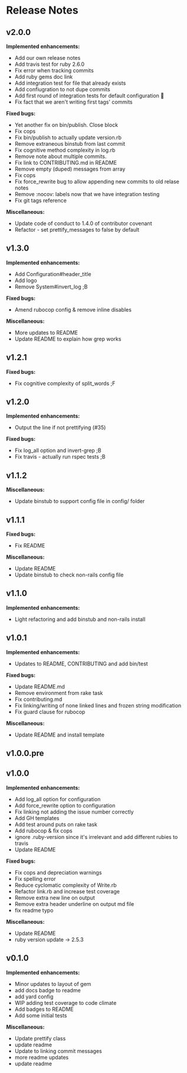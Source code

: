# Release Notes

## v2.0.0

**Implemented enhancements:**

- Add our own release notes
- Add travis test for ruby 2.6.0
- Fix error when tracking commits
- Add ruby gems doc link
- Add integration test for file that already exists
- Add confiugration to not dupe commits
- Add first round of integration tests for default configuration :tada:
- Fix fact that we aren't writing first tags' commits

**Fixed bugs:**

- Yet another fix on bin/publish. Close block
- Fix cops
- Fix bin/publish to actually update version.rb
- Remove extraneous binstub from last commit
- Fix cognitive method complexity in log.rb
- Remove note about multiple commits.
- Fix link to CONTRIBUTING.md in README
- Remove empty (duped) messages from array
- Fix cops
- Fix force_rewrite bug to allow appending new commits to old relase notes
- Remove :nocov: labels now that we have integration testing
- Fix git tags reference

**Miscellaneous:**

- Update code of conduct to 1.4.0 of contributor covenant
- Refactor - set prettify_messages to false by default

## v1.3.0

**Implemented enhancements:**

- Add Configuration#header_title
- Add logo
- Remove System#invert_log ;B

**Fixed bugs:**

- Amend rubocop config & remove inline disables

**Miscellaneous:**

- More updates to README
- Update README to explain how grep works

## v1.2.1

**Fixed bugs:**

- Fix cognitive complexity of split_words ;F

## v1.2.0

**Implemented enhancements:**

- Output the line if not prettifying (#35)

**Fixed bugs:**

- Fix log_all option and invert-grep ;B
- Fix travis - actually run rspec tests ;B

## v1.1.2

**Miscellaneous:**

- Update binstub to support config file in config/ folder

## v1.1.1

**Fixed bugs:**

- Fix README

**Miscellaneous:**

- Update README
- Update binstub to check non-rails config file

## v1.1.0

**Implemented enhancements:**

- Light refactoring and add binstub and non-rails install

## v1.0.1

**Implemented enhancements:**

- Updates to README, CONTRIBUTING and add bin/test

**Fixed bugs:**

- Update README.md
- Remove environment from rake task
- Fix contributing.md
- Fix linking/writing of none linked lines and frozen string modification
- Fix guard clause for rubocop

**Miscellaneous:**

- Update README and install template

## v1.0.0.pre

## v1.0.0

**Implemented enhancements:**

- Add log_all option for configuration
- Add force_rewrite option to configuration
- Fix linking not adding the issue number correctly
- Add GH templates
- Add test around puts on rake task
- Add rubocop & fix cops
- ignore .ruby-version since it's irrelevant and add different rubies to travis
- Update README

**Fixed bugs:**

- Fix cops and depreciation warnings
- Fix spelling error
- Reduce cyclomatic complexity of Write.rb
- Refactor link.rb and increase test coverage
- Remove extra new line on output
- Remove extra header underline on output md file
- fix readme typo

**Miscellaneous:**

- Update README
- ruby version update -> 2.5.3

## v0.1.0

**Implemented enhancements:**

- Minor updates to layout of gem
- add docs badge to readme
- add yard config
- WIP adding test coverage to code climate
- Add badges to README
- Add some initial tests

**Miscellaneous:**

- Update prettify class
- update readme
- Update to linking commit messages
- more readme updates
- update readme
